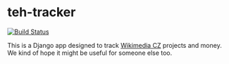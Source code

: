 teh-tracker
===========
[![Build Status](https://travis-ci.org/che0/teh-tracker.svg?branch=master)](https://travis-ci.org/che0/teh-tracker)

This is a Django app designed to track [Wikimedia CZ](https://www.wikimedia.cz/) projects and money. We kind of hope it might be useful for someone else too.
